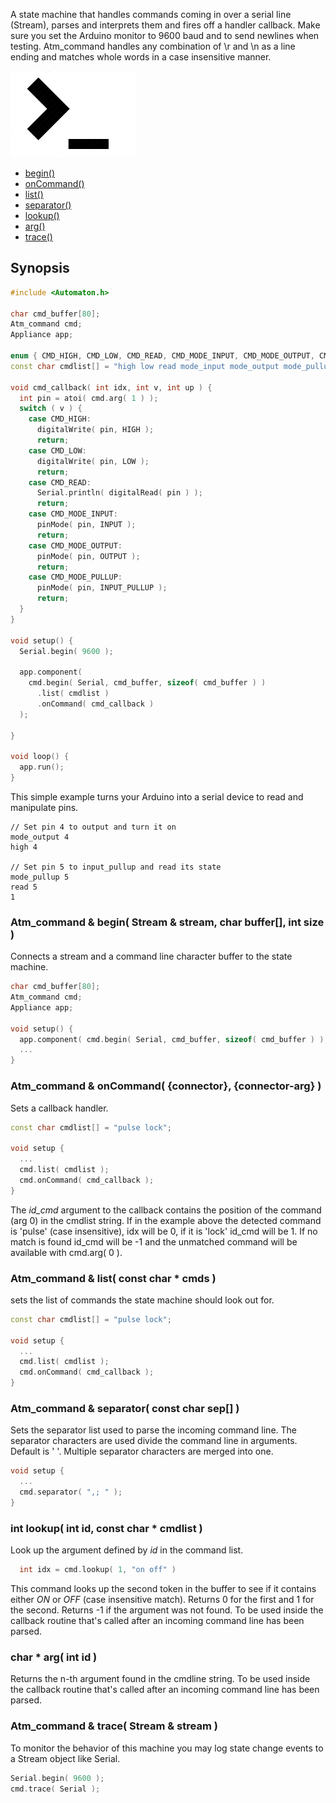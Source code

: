 A state machine that handles commands coming in over a serial line (Stream), parses and interprets them and fires off a handler callback. Make sure you set the Arduino monitor to 9600 baud and to send newlines when testing. Atm_command handles any combination of \r and \n as a line ending and matches whole words in a case insensitive manner.

![Command](images/command-small.png)

<!-- md-tocify-begin -->
* [begin()](#atm_command--begin-stream--stream-char-buffer-int-size-)  
* [onCommand()](#atm_command--oncommand-connector-connector-arg-)  
* [list()](#atm_command--list-const-char--cmds-)  
* [separator()](#atm_command--separator-const-char-sep-)  
* [lookup()](#int-lookup-int-id-const-char--cmdlist-)  
* [arg()](#char--arg-int-id-)  
* [trace()](#atm_command--trace-stream--stream-)  

<!-- md-tocify-end -->

## Synopsis ##

```c++
#include <Automaton.h>

char cmd_buffer[80];
Atm_command cmd;
Appliance app;

enum { CMD_HIGH, CMD_LOW, CMD_READ, CMD_MODE_INPUT, CMD_MODE_OUTPUT, CMD_MODE_PULLUP };
const char cmdlist[] = "high low read mode_input mode_output mode_pullup";

void cmd_callback( int idx, int v, int up ) {
  int pin = atoi( cmd.arg( 1 ) );
  switch ( v ) {
    case CMD_HIGH:
      digitalWrite( pin, HIGH );
      return;
    case CMD_LOW:
      digitalWrite( pin, LOW );
      return;
    case CMD_READ:
      Serial.println( digitalRead( pin ) );
      return;
    case CMD_MODE_INPUT:
      pinMode( pin, INPUT );
      return;
    case CMD_MODE_OUTPUT:
      pinMode( pin, OUTPUT );
      return;
    case CMD_MODE_PULLUP:
      pinMode( pin, INPUT_PULLUP );
      return;
  }
}

void setup() {
  Serial.begin( 9600 );

  app.component( 
    cmd.begin( Serial, cmd_buffer, sizeof( cmd_buffer ) )
      .list( cmdlist )
      .onCommand( cmd_callback )
  );

}

void loop() {
  app.run();
}
```

This simple example turns your Arduino into a serial device to read and manipulate pins. 

```
// Set pin 4 to output and turn it on
mode_output 4 
high 4

// Set pin 5 to input_pullup and read its state
mode_pullup 5
read 5
1
```

### Atm_command & begin( Stream & stream, char buffer[], int size ) ###

Connects a stream and a command line character buffer to the state machine.

```c++
char cmd_buffer[80];
Atm_command cmd;
Appliance app;

void setup() {
  app.component( cmd.begin( Serial, cmd_buffer, sizeof( cmd_buffer ) );
  ...
}
```

### Atm_command & onCommand( {connector}, {connector-arg} ) ###

Sets a callback handler.

```c++
const char cmdlist[] = "pulse lock";

void setup {
  ...
  cmd.list( cmdlist );
  cmd.onCommand( cmd_callback );
}
```

The *id_cmd* argument to the callback contains the position of the command (arg 0) in the cmdlist string. If in the example above the detected command is 'pulse' (case insensitive), idx will be 0, if it is 'lock' id_cmd will be 1. If no match is found id_cmd will be -1 and the unmatched command will be available with cmd.arg( 0 ).

### Atm_command & list( const char * cmds ) ###

sets the list of commands the state machine should look out for.

```c++
const char cmdlist[] = "pulse lock";

void setup {
  ...
  cmd.list( cmdlist );
  cmd.onCommand( cmd_callback );
}
```

### Atm_command & separator( const char sep[] ) ###

Sets the separator list used to parse the incoming command line. The separator characters are used divide the command line in arguments. Default is ' '. Multiple separator characters are merged into one.

```c++
void setup {
  ...
  cmd.separator( ",; " );
}
```

### int lookup( int id, const char * cmdlist ) ###

Look up the argument defined by *id* in the command list.

```c++
  int idx = cmd.lookup( 1, "on off" )
```

This command looks up the second token in the buffer to see if it contains either *ON* or *OFF* (case insensitive match). Returns 0 for the first and 1 for the second. Returns -1 if the argument was not found. To be used inside the callback routine that's called after an incoming command line has been parsed.

### char * arg( int id ) ###

Returns the n-th argument found in the cmdline string. To be used inside the callback routine that's called after an incoming command line has been parsed.

### Atm_command & trace( Stream & stream ) ###

To monitor the behavior of this machine you may log state change events to a Stream object like Serial.

```c++
Serial.begin( 9600 );
cmd.trace( Serial );
```
